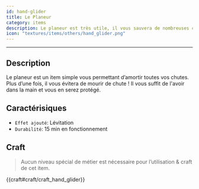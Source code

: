 ```yaml
---
id: hand-glider
title: Le Planeur 
category: items
description: Le planeur est très utile, il vous sauvera de nombreuses chutes !
icon: "textures/items/others/hand_glider.png"
---
```

___
## Description

Le planeur est un item simple vous permettant d’amortir toutes vos chutes. Plus d’une fois, il vous évitera de mourir de chute ! 
Il vous suffit de l'avoir dans la main et vous en serez protégé. 

## Caractérisiques 

- `` Effet ajouté ``: Lévitation 
- `` Durabilité ``: 15 min en fonctionnement
 
## Craft  

> Aucun niveau spécial de métier est nécessaire pour l’utilisation & craft de cet item.  

{{craft#craft/craft_hand_glider}} 
